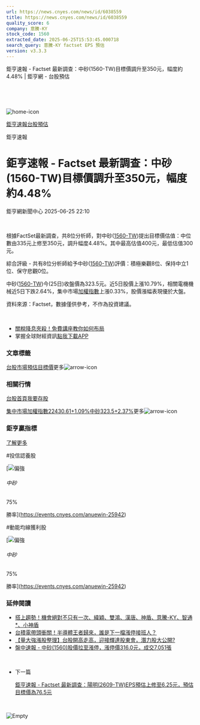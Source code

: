 ```yaml
---
url: https://news.cnyes.com/news/id/6038559
title: https://news.cnyes.com/news/id/6038559
quality_score: 6
company: 意騰-KY
stock_code: 1560
extracted_date: 2025-06-25T15:53:45.000718
search_query: 意騰-KY factset EPS 預估
version: v3.3.3
---
```


鉅亨速報 - Factset 最新調查：中砂(1560-TW)目標價調升至350元，幅度約4.48% | 鉅亨網 - 台股預估

‌

‌

![home-icon](/assets/icons/breadCrumb/symbol-icon-home.svg)

[鉅亨速報](/news/cat/anue_live)[台股預估](/news/cat/tw_forecast)

鉅亨速報

# 鉅亨速報 - Factset 最新調查：中砂(1560-TW)目標價調升至350元，幅度約4.48%

鉅亨網新聞中心 2025-06-25 22:10

‌

根據FactSet最新調查，共8位分析師，對中砂([1560-TW](https://www.cnyes.com/twstock/1560))提出目標價估值：中位數由335元上修至350元，調升幅度4.48%。其中最高估值400元，最低估值300元。

綜合評級 - 共有8位分析師給予中砂([1560-TW](https://www.cnyes.com/twstock/1560))評價：積極樂觀8位、保持中立1位、保守悲觀0位。

中砂([1560-TW](https://www.cnyes.com/twstock/1560))今(25日)收盤價為323.5元。近5日股價上漲10.79%，相關電機機械近5日下跌2.64%，集中市場[加權指數](https://invest.cnyes.com/index/TWS/TSE01)上漲0.33%，股價漲幅表現優於大盤。

資料來源：Factset，數據僅供參考，不作為投資建議。

‌

* [關稅降息夾殺！免費講座教你如何布局](https://www.rsc.com.tw/Cnyes_RSC/SeminarBooking2025InvestmentOutlook.aspx?utm_source=anue&utm_medium=usstocks_end)
* 掌握全球財經資訊[點我下載APP](http://www.cnyes.com/app/?utm_source=mweb&utm_medium=HamMenuBanner&utm_campaign=fixed&utm_content=entr)

### 文章標籤

[台股](https://news.cnyes.com/tag/台股 "台股")[市場預估](https://news.cnyes.com/tag/市場預估 "市場預估")[目標價](https://news.cnyes.com/tag/目標價 "目標價")更多![arrow-icon](/assets/icons/arrows/arrow-down.svg)

### 相關行情

[台股首頁](https://www.cnyes.com/twstock)[我要存股](https://supr.link/8OHaU)

[集中市場加權指數22430.61+1.09%](https://invest.cnyes.com/index/TWS/TSE01)[中砂323.5+2.37%](https://www.cnyes.com/twstock/1560)更多![arrow-icon](/assets/icons/arrows/arrow-down.svg)

### 鉅亨贏指標

[了解更多](https://events.cnyes.com/anuewin-25942)

#投信認養股

[![偏強](/assets/icons/win-indicator/long.svg)

###### 中砂

75%

勝率](https://events.cnyes.com/anuewin-25942)

#動能均線獲利股

[![偏強](/assets/icons/win-indicator/long.svg)

###### 中砂

75%

勝率](https://events.cnyes.com/anuewin-25942)

### 延伸閱讀

* [搭上趨勢！機會絕對不只有一次、緯穎、雙鴻、漢唐、神盾、意騰-KY、智通\*、小神盾](/news/id/6038081)
* [台積電帶頭衝關！半導體王者歸來，誰是下一檔漲停接班人？](/news/id/6037509)
* [【量大強漲股整理】台股開高走高，迎接輝達股東會，潛力股大公開?](/news/id/6036288)
* [盤中速報 - 中砂(1560)股價拉至漲停，漲停價316.0元，成交7,051張](/news/id/6035632)

‌

* 下一篇

  [鉅亨速報 - Factset 最新調查：陽明(2609-TW)EPS預估上修至6.25元，預估目標價為76.5元](/news/id/6038322)

‌

![Empty](/assets/icons/skeleton/empty-image.svg)

‌
